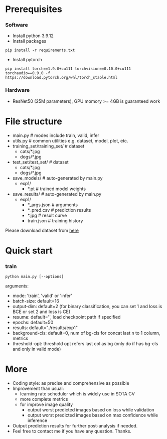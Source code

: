 # Prerequisites
### Software
+ Install python 3.9.12
+ Install packages
```
pip install -r requirements.txt 
```
+ Install pytorch
```
pip install torch==1.9.0+cu111 torchvision==0.10.0+cu111 torchaudio==0.9.0 -f https://download.pytorch.org/whl/torch_stable.html
```
### Hardware
+ ResNet50 (25M parameters), GPU momory >= 4GB is guaranteed work

# File structure
+ main.py # modes include train, valid, infer
+ utils.py # common utilities e.g. dataset, model, plot, etc.
+ training_set/training_set/ # dataset
    + cats/*.jpg
    + dogs/*.jpg
+ test_set/test_set/ # dataset
    + cats/*.jpg
    + dogs/*.jpg
+ save_models/ # auto-generated by main.py
    + exp1/
        + *.pt # trained model weights
+ save_results/ # auto-generated by main.py
    + exp1/
        + *_args.json # arguments
        + *_pred.csv # prediction results
        + *.jpg # result curve
        + train.json # training history 

Please download dataset from [here](https://www.kaggle.com/datasets/tongpython/cat-and-dog) 

# Quick start
### train
```
python main.py [--options]
```
arguments:
+ mode: 'train', 'valid' or 'infer'
+ batch-size: default=16
+ output-dim: default=2
    (for binary classification, you can set 1 and loss is BCE or set 2 and loss is CE)
+ resume: default='', load checkpoint path if specified
+ epochs: default=50
+ results: default="./results/exp1"
+ background-cls: default=0, num of bg-cls for concat last n to 1 column, metrics 
+ threshold-opt: threshold opt refers last col as bg (only do if has bg-cls and only in valid mode)

# More
+ Coding style: as precise and comprehensive as possible
+ Improvement than usual:
    + learning rate scheduler which is widely use in SOTA CV
    + more complete metrics
    + for improve image quality
        + output worst predicted images based on loss while validation
        + output worst predicted images based on max confidence while inference
+ Output prediction results for further post-analysis if needed.
+ Feel free to contact me if you have any question. Thanks.
